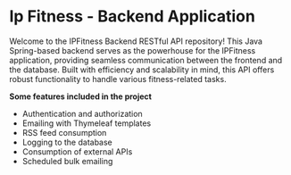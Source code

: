 # Ip Fitness - Backend Application

Welcome to the IPFitness Backend RESTful API repository! This Java Spring-based backend serves as the powerhouse for the IPFitness application, providing seamless communication between the frontend and the database. Built with efficiency and scalability in mind, this API offers robust functionality to handle various fitness-related tasks.

**Some features included in the project**
- Authentication and authorization
- Emailing with Thymeleaf templates
- RSS feed consumption
- Logging to the database
- Consumption of external APIs
- Scheduled bulk emailing
